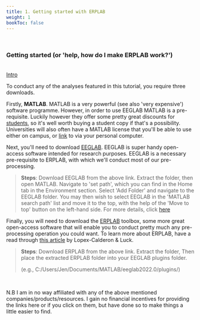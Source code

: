 ```yaml
---
title: 1. Getting started with ERPLAB
weight: 1
bookToc: false
---
```

<br>

### Getting started (or 'help, how do I make ERPLAB work?')

<br>
<u> Intro</u>

To conduct any of the analyses featured in this tutorial, you require three downloads.

Firstly, **MATLAB**. MATLAB is a very powerful (see also 'very expensive') software programme. However, in order to use EEGLAB MATLAB is a pre-requisite. Luckily however they offer some pretty great discounts for [students](https://ww2.mathworks.cn/en/pricing-licensing.html?prodcode=ML&intendeduse=student), so it's well worth buying a student copy if that's a possibility. Universities will also often have a MATLAB license that you'll be able to use either on campus, or [link](https://ww2.mathworks.cn/licensecenter/licenses/add?uri=https://matlab.mathworks.com&s_tid=mlh_nl_link) to via your personal computer.

Next, you'll need to download [EEGLAB](https://sccn.ucsd.edu/eeglab/download.php). EEGLAB is super handy open-access software intended for research purposes. EEGLAB is a necessary pre-requisite to ERPLAB, with which we'll conduct most of our pre-processing.

> **Steps**: Download EEGLAB from the above link. Extract the folder, then open MATLAB. Navigate to 'set path', which you can find in the Home tab in the Environment section. Select 'Add Folder' and navigate to the EEGLAB folder. You may then wish to select EEGLAB in the 'MATLAB search path' list and move it to the top, with the help of the 'Move to top' button on the left-hand side. For more details, click [here](https://sccn.ucsd.edu/eeglab/downloadtoolbox.php/download.php)

Finally, you will need to download the [ERPLAB](https://github.com/lucklab/erplab/releases) toolbox, some more great open-access software that will enable you to conduct pretty much any pre-processing operation you could want. To learn more about ERPLAB, have a read through [this article](https://www.frontiersin.org/articles/10.3389/fnhum.2014.00213/full) by Lopex-Calderon & Luck.

> **Steps**: Download ERPLAB from the above link. Extract the folder, Then place the extracted ERPLAB folder into your EEGLAB plugins folder.         
>
>(e.g., C:/Users/Jen/Documents/MATLAB/eeglab2022.0/plugins/)

<br>

N.B I am in no way affiliated with any of the above mentioned companies/products/resources. I gain no financial incentives for providing the links here or if you click on them, but have done so to make things a little easier to find.